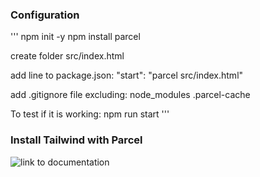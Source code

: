 ### Configuration
'''
npm init -y
npm install parcel

create folder src/index.html

add line to package.json:
"start": "parcel src/index.html"

add .gitignore file excluding:
node_modules
.parcel-cache

To test if it is working:
npm run start
'''

### Install Tailwind with Parcel
![link to documentation](https://tailwindcss.com/docs/guides/parcel)